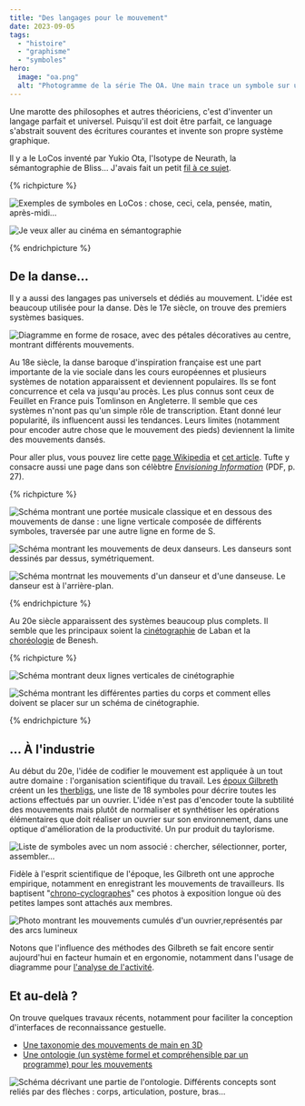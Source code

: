 ```yaml
---
title: "Des langages pour le mouvement"
date: 2023-09-05
tags:
  - "histoire"
  - "graphisme"
  - "symboles"
hero:
  image: "oa.png"
  alt: "Photogramme de la série The OA. Une main trace un symbole sur une vitre, tandis qu'une voix dit : donc nous avons inventé des symboles pour enregistrer les mouvements"
---
```




Une marotte des philosophes et autres théoriciens, c'est d'inventer un langage parfait et universel. Puisqu'il est doit être parfait, ce language s'abstrait souvent des écritures courantes et invente son propre système graphique.

Il y a le LoCos inventé par Yukio Ota, l'Isotype de Neurath, la sémantographie de Bliss… J'avais fait un petit [fil à ce sujet](https://twitter.com/Saint_loup/status/1274720385028800513).

{% richpicture %}

![](locos.png "Exemples de symboles en LoCos : chose, ceci, cela, pensée, matin, après-midi…")



![](bliss.png "Je veux aller au cinéma en sémantographie")

{% endrichpicture %}



## De la danse…

Il y a aussi des langages pas universels et dédiés au mouvement. L'idée est beaucoup utilisée pour la danse. Dès le 17e siècle, on trouve des premiers systèmes basiques.

![Diagramme en forme de rosace, avec des pétales décoratives au centre, montrant différents mouvements.](caroso.jpeg)



Au 18e siècle, la danse baroque d'inspiration française est une part importante de la vie sociale dans les cours européennes et plusieurs systèmes de notation apparaissent et deviennent populaires. Ils se font concurrence et cela va jusqu'au procès. Les plus connus sont ceux de Feuillet en France puis Tomlinson en Angleterre. Il semble que ces systèmes n'nont pas qu'un simple rôle de transcription. Etant donné leur popularité, ils influencent aussi les tendances. Leurs limites (notamment pour encoder autre chose que le mouvement des pieds) deviennent la limite des mouvements dansés.

Pour aller plus, vous pouvez lire cette [page Wikipedia](https://fr.wikipedia.org/wiki/Notation_du_mouvement) et [cet article](https://www.journals.uchicago.edu/doi/full/10.1086/693783). Tufte y consacre aussi une page dans son célèbtre [*Envisioning Information*](https://www.labster8.net/wp-content/uploads/2013/11/tufte-Esc-Flatland.pdf) (PDF, p. 27).

{% richpicture %}

![Schéma montrant une portée musicale classique et en dessous des mouvements de danse : une ligne verticale composée de différents symboles, traversée par une autre ligne en forme de S. ](tomlinson0.jpg)

![Schéma montrant les mouvements de deux danseurs. Les danseurs sont dessinés par dessus, symétriquement.](tomlinson1.jpg)

![Schéma montrnat les mouvements d'un danseur et d'une danseuse. Le danseur est à l'arrière-plan.](tomlinson2.jpg)

{% endrichpicture %}



Au 20e siècle apparaissent des systèmes beaucoup plus complets. Il semble que les principaux soient la [cinétographie](https://fr.wikipedia.org/wiki/Cin%C3%A9tographie_Laban) de Laban et la [choréologie](https://fr.wikipedia.org/wiki/Chor%C3%A9ologie) de Benesh.

{% richpicture %}

![Schéma montrant deux lignes verticales de cinétographie](laban2.png)

![Schéma montrant les différentes parties du corps et comment elles doivent se placer sur un schéma de cinétographie.](laban.jpg)

{% endrichpicture %}



## … À l'industrie

Au début du 20e, l'idée de codifier le mouvement est appliquée à un tout autre domaine : l'organisation scientifique du travail. Les [époux Gilbreth](https://en.wikipedia.org/wiki/Lillian_Moller_Gilbreth) créent un les [therbligs](https://en.wikipedia.org/wiki/Therblig), une liste de 18 symboles pour décrire toutes les actions effectués par un ouvrier. L'idée n'est pas d'encoder toute la subtilité des mouvements mais plutôt de normaliser et synthétiser les opérations élémentaires que doit réaliser un ouvrier sur son environnement, dans une optique d'amélioration de la productivité. Un pur produit du taylorisme.

![](gilbreth0.png "Liste de symboles avec un nom associé : chercher, sélectionner, porter, assembler…" )

Fidèle à l'esprit scientifique de l'époque, les Gilbreth ont une approche empirique, notamment en enregistrant les mouvements de travailleurs. Ils baptisent "[chrono-cyclographes](https://medium.com/@s.cho/1910-1924-910693509313)" ces photos à exposition longue où des petites lampes sont attachés aux membres.

![Photo montrant les mouvements cumulés d'un ouvrier,représentés par des arcs lumineux](gilbreth1.jpg)

Notons que l'influence des méthodes des Gilbreth se fait encore sentir aujourd'hui en facteur humain et en ergonomie, notamment dans l'usage de diagramme pour [l'analyse de l'activité](https://flconsultants.fr/lean-manufacturing/diagramme-gilbreth/).



## Et au-delà ?

On trouve quelques travaux récents, notamment pour faciliter la conception d'interfaces de reconnaissance gestuelle.

- [Une taxonomie des mouvements de main en 3D](https://www.sciencedirect.com/science/article/abs/pii/S0169814113001285)
- [Une ontologie (un système formel et compréhensible par un programme) pour les mouvements](https://dl.acm.org/doi/10.1145/3319499.3328238)


![Schéma décrivant une partie de l'ontologie. Différents concepts sont reliés par des flèches : corps, articulation, posture, bras…](ontologie.png)
